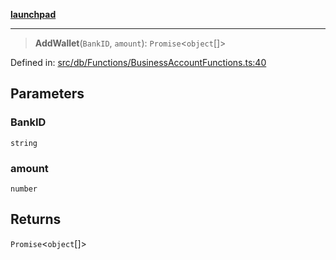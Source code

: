 [**launchpad**](index.md)

***

> **AddWallet**(`BankID`, `amount`): `Promise`\<`object`[]\>

Defined in: [src/db/Functions/BusinessAccountFunctions.ts:40](https://github.com/victorbratov/launchpad/blob/6dd13cd77753e59ec2a031fc7279545899826925/src/db/Functions/BusinessAccountFunctions.ts#L40)

## Parameters

### BankID

`string`

### amount

`number`

## Returns

`Promise`\<`object`[]\>
